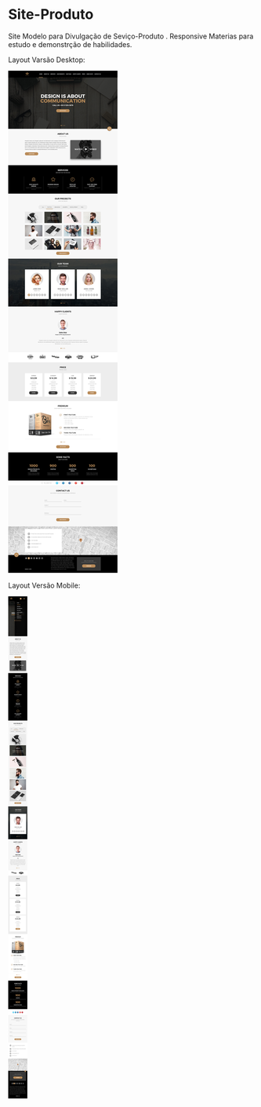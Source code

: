 # Site-Produto
Site Modelo para Divulgação de Seviço-Produto . Responsive
 Materias para estudo e demonstrção de habilidades.




Layout Varsão Desktop:


![alt text](https://github.com/rafaelbucard/Site-Produto/blob/master/LAYOUT_DESKTOP.jpg)





Layout Versão Mobile:


![alt text](https://github.com/rafaelbucard/Site-Produto/blob/master/LAYOUT_MOBILE.jpg)






